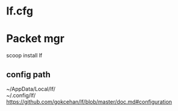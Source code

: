 # lf.cfg
# Packet mgr
scoop install lf

## config path
~/AppData/Local/lf/  
~/.config/lf/  
https://github.com/gokcehan/lf/blob/master/doc.md#configuration
